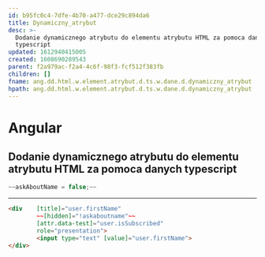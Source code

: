```yaml
---
id: b95fc0c4-7dfe-4b70-a477-dce29c894da6
title: Dynamiczny_atrybut
desc: >-
  Dodanie dynamicznego atrybutu do elementu atrybutu HTML za pomoca danych
  typescript
updated: 1612940415005
created: 1608690289543
parent: f2a979ac-f2a4-4c6f-98f3-fcf512f383fb
children: []
fname: ang.dd.html.w.element.atrybut.d.ts.w.dane.d.dynamiczny_atrybut
hpath: ang.dd.html.w.element.atrybut.d.ts.w.dane.d.dynamiczny_atrybut
---
```

# Angular

## Dodanie dynamicznego atrybutu do elementu atrybutu HTML za pomoca danych typescript

```ts
~~askAboutName = false;~~
```

* * *

```html
<div    [title]="user.firstName" 
        ~~[hidden]="!askaboutname"~~  
        [attr.data-test]="user.isSubscribed" 
        role="presentation">
        <input type="text" [value]="user.firstName">
</div>
```

